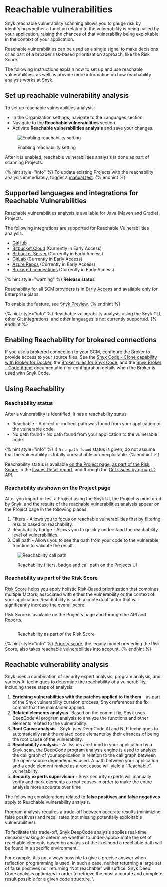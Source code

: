 # Reachable vulnerabilities

Snyk reachable vulnerability scanning allows you to gauge risk by identifying whether a function related to the vulnerability is being called by your application, raising the chances of that vulnerability being exploitable in the context of your application.

Reachable vulnerabilities can be used as a single signal to make decisions or as part of a broader risk-based prioritization approach, like the Risk Score.&#x20;

The following instructions explain how to set up and use reachable vulnerabilities, as well as provide more information on how reachability analysis works at Snyk.&#x20;

## Set up reachable vulnerability analysis

To set up reachable vulnerabilities analysis:&#x20;

* In the Organization settings, navigate to the Languages section.
* Navigate to the **Reachable vulnerabilities** section.
* Activate **Reachable vulnerabilities analysis** and save your changes.

<figure><img src="../../.gitbook/assets/image (2) (9).png" alt="Enabling reachability setting"><figcaption><p>Enabling reachability setting</p></figcaption></figure>

After it is enabled, reachable vulnerabilities analysis is done as part of scanning Projects.&#x20;

{% hint style="info" %}
To update existing Projects with the reachability analysis immediately, trigger a [manual test](../../scan-with-snyk/pull-requests/snyk-fix-pull-or-merge-requests/#manual-pull-and-merge-requests-for-project-code).
{% endhint %}

## Supported languages and integrations for Reachable Vulnerabilities

Reachable vulnerabilities analysis is available for Java (Maven and Gradle) Projects.

The following integrations are supported for Reachable Vulnerabilities analysis:

* [GitHub](../../scm-ide-and-ci-cd-workflow-and-integrations/snyk-scm-integrations/github-integration.md)&#x20;
* [Bitbucket Cloud](../../scm-ide-and-ci-cd-workflow-and-integrations/snyk-scm-integrations/bitbucket-cloud-app-integration.md) (Currently in Early Access)
* [Bitbucket Server](../../scm-ide-and-ci-cd-workflow-and-integrations/snyk-scm-integrations/bitbucket-data-center-server-integration.md) (Currently in Early Access)
* [GitLab](../../scm-ide-and-ci-cd-workflow-and-integrations/snyk-scm-integrations/gitlab-integration.md) (Currently in Early Access)
* [Azure Repos](../../scm-ide-and-ci-cd-workflow-and-integrations/snyk-scm-integrations/snyk-azure-repositories-tfs-integration.md) (Currently in Early Access)
* [Brokered connections](../../enterprise-configuration/snyk-broker/connections-with-snyk-broker.md) (Currently in Early Access)

{% hint style="warning" %}
**Release status**&#x20;

Reachability for all SCM providers is in [Early Access](../../getting-started/snyk-release-process.md#early-access) and available only for Enterprise plans.

To enable the feature, see [Snyk Preview](https://docs.snyk.io/snyk-admin/manage-settings/snyk-preview).
{% endhint %}

{% hint style="info" %}
Reachable vulnerability analysis using the Snyk CLI, other Git integrations, and other languages is not currently supported.
{% endhint %}

## **Enabling Reachability for brokered connections**

If you use a brokered connection to your SCM, configure the Broker to provide access to your source files. See the [Snyk Code - Clone capability with Broker for Docker](../../enterprise-configuration/snyk-broker/install-and-configure-snyk-broker/advanced-configuration-for-snyk-broker-docker-installation/snyk-code-clone-capability-with-broker-for-docker.md), the [Broker rules for Snyk Code](../../enterprise-configuration/snyk-broker/install-and-configure-snyk-broker/advanced-configuration-for-helm-chart-installation/broker-rules-for-snyk-code.md), and the [Snyk Broker - Code Agent](../../enterprise-configuration/snyk-broker/snyk-broker-code-agent/) documentation for configuration details when the Broker is used with Snyk Code.&#x20;

## Using Reachability

### Reachability status&#x20;

After a vulnerability is identified, it has a reachability status

* Reachable - A direct or indirect path was found from your application to the vulnerable code.
* No path found - No path found from your application to the vulnerable code.

{% hint style="info" %}
If a `no path found` status is given, do not assume that the vulnerability is totally unreachable or unexploitable.
{% endhint %}

Reachability status is available [on the Project page](reachable-vulnerabilities.md#on-the-project-page), [as part of the Risk Score](reachable-vulnerabilities.md#as-part-of-the-risk-score), in the [Issues Detail report](../../manage-issues/reporting/available-snyk-reports.md#issues-detail-report),  and through the [Get issues by group ID](https://apidocs.snyk.io/?#get-/groups/-group\_id-/issues) API.

### Reachability as shown on the Project page

After you import  or test a Project using the Snyk UI, the Project is monitored by Snyk, and the results of the reachable vulnerabilities analysis appear on the Project page in the following places:

1. Filters - Allows you to focus on reachable vulnerabilities first by filtering results based on reachability.
2. Reachability badge - Allows you to quickly understand the reachability level of vulnerabilities.
3. Call path - Allows you to see the path from your code to the vulnerable function to validate the result.

<figure><img src="../../.gitbook/assets/image (124) (1) (1) (1) (2) (1) (1) (1) (2) (2).png" alt="Reachability call path"><figcaption><p>Reachability filters, badge and call path on the Projects UI</p></figcaption></figure>

### Reachability as part of the Risk Score

[Risk Score](risk-score.md) helps you apply holistic Risk-Based prioritization that combines multiple factors,  associated with either the vulnerability or the context of your application. Reachability is such a contextual factor that will significantly increase the overall score.&#x20;

Risk Score is available on the Projects page and through the API and Reports.&#x20;

<div data-full-width="false">

<figure><img src="../../.gitbook/assets/image (1) (7).png" alt=""><figcaption><p>Reachability as part of the Risk Score</p></figcaption></figure>

</div>

{% hint style="info" %}
[Priority score](priority-score.md), the legacy model preceding the Risk Score, also takes reachable vulnerabilities into account.&#x20;
{% endhint %}

## Reachable vulnerability analysis&#x20;

Snyk uses a combination of security expert analysis, program analysis, and various AI techniques to determine the reachability of a vulnerability, including these steps of analysis:&#x20;

1. **Enriching vulnerabilities with the patches applied to fix them** - as part of the Snyk vulnerability curation process, Snyk references the fix commit that the maintainer applied.&#x20;
2. **Related elements analysis**- Based on the commit fix, Snyk uses DeepCode AI program analysis to analyze the functions and other elements related to the vulnerability.&#x20;
3. **Root Cause analysis** - Snyk uses DeepCode AI and NLP techniques to automatically rank the related code elements by their chances of being the root cause of the vulnerability.  &#x20;
4. **Reachability analysis** -  As issues are found in your application by a Snyk scan, the DeepCode program analysis engine is used to analyze the call graph of your application in relation to the call graph between the open-source dependencies used. A path between your application and a code element ranked as a root cause will yield a “Reachable” vulnerability.&#x20;
5. **Security experts supervision** - Snyk security experts will manually verify and mark elements as root causes in order to make the entire analysis more accurate over time

The following considerations related to **false positives and false negatives** apply to Reachable vulnerability analysis.&#x20;

Program analysis requires a trade-off between accurate results (minimizing false positives) and recall rates (not missing potentially exploitable vulnerabilities).&#x20;

To facilitate this trade-off, Snyk DeepCode analysis applies real-time decision-making to determine whether to under-approximate the set of reachable elements based on analysis of the likelihood  a reachable path will be found in a specific environment. &#x20;

For example, it is not always possible to give a precise answer when reflection programming is used. In such a case, neither returning a large set of false positives nor returning “Not reachable” will suffice. Snyk Deep Code analysis optimizes in order to retrieve the most accurate and complete result possible for a given code structure. \
